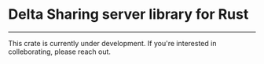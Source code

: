 # Delta Sharing server library for Rust
---

This crate is currently under development. If you're interested in colleborating, please reach out.